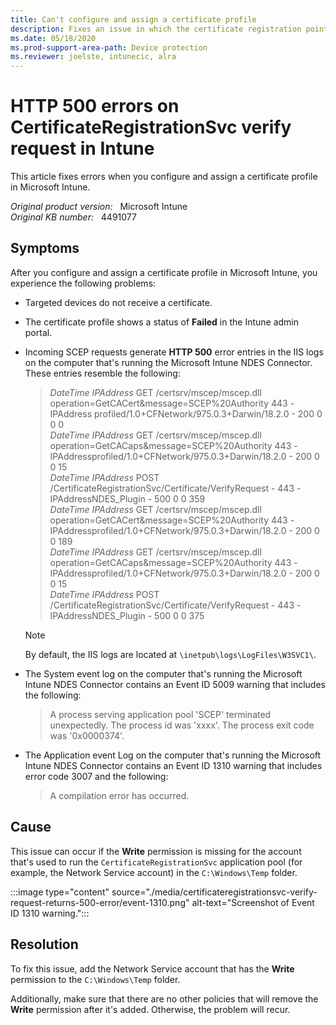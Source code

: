 ```yaml
---
title: Can't configure and assign a certificate profile
description: Fixes an issue in which the certificate registration point (CRP) application pool returns HTTP 500 error messages and the request can't be verified.
ms.date: 05/18/2020
ms.prod-support-area-path: Device protection
ms.reviewer: joelste, intunecic, alra
---
```

# HTTP 500 errors on CertificateRegistrationSvc verify request in Intune

This article fixes errors when you configure and assign a certificate profile in Microsoft Intune.

_Original product version:_ &nbsp; Microsoft Intune  
_Original KB number:_ &nbsp; 4491077

## Symptoms

After you configure and assign a certificate profile in Microsoft Intune, you experience the following problems:

- Targeted devices do not receive a certificate.
- The certificate profile shows a status of **Failed** in the Intune admin portal.
- Incoming SCEP requests generate **HTTP 500** error entries in the IIS logs on the computer that's running the Microsoft Intune NDES Connector. These entries resemble the following:

    > *DateTime* *IPAddress* GET /certsrv/mscep/mscep.dll operation=GetCACert&message=SCEP%20Authority 443 -IPAddress profiled/1.0+CFNetwork/975.0.3+Darwin/18.2.0 - 200 0 0 0  
    > *DateTime* *IPAddress* GET /certsrv/mscep/mscep.dll operation=GetCACaps&message=SCEP%20Authority 443 -IPAddressprofiled/1.0+CFNetwork/975.0.3+Darwin/18.2.0 - 200 0 0 15  
    > *DateTime* *IPAddress* POST /CertificateRegistrationSvc/Certificate/VerifyRequest - 443 -IPAddressNDES_Plugin - 500 0 0 359  
    > *DateTime* *IPAddress* GET /certsrv/mscep/mscep.dll operation=GetCACert&message=SCEP%20Authority 443 -IPAddressprofiled/1.0+CFNetwork/975.0.3+Darwin/18.2.0 - 200 0 0 189  
    > *DateTime* *IPAddress* GET /certsrv/mscep/mscep.dll operation=GetCACaps&message=SCEP%20Authority 443 -IPAddressprofiled/1.0+CFNetwork/975.0.3+Darwin/18.2.0 - 200 0 0 15  
    > *DateTime* *IPAddress* POST /CertificateRegistrationSvc/Certificate/VerifyRequest - 443 -IPAddressNDES_Plugin - 500 0 0 375

    > [!NOTE]
    > By default, the IIS logs are located at `\inetpub\logs\LogFiles\W3SVC1\`.

- The System event log on the computer that's running the Microsoft Intune NDES Connector contains an Event ID 5009 warning that includes the following:

    > A process serving application pool 'SCEP' terminated unexpectedly. The process id was 'xxxx'. The process exit code was '0x0000374'.

- The Application event Log on the computer that's running the Microsoft Intune NDES Connector contains an Event ID 1310 warning that includes error code 3007 and the following:

    > A compilation error has occurred.

## Cause

This issue can occur if the **Write** permission is missing for the account that's used to run the `CertificateRegistrationSvc` application pool (for example, the Network Service account) in the `C:\Windows\Temp` folder.

:::image type="content" source="./media/certificateregistrationsvc-verify-request-returns-500-error/event-1310.png" alt-text="Screenshot of Event ID 1310 warning.":::

## Resolution

To fix this issue, add the Network Service account that has the **Write** permission to the `C:\Windows\Temp` folder.

Additionally, make sure that there are no other policies that will remove the **Write** permission after it's added. Otherwise, the problem will recur.
